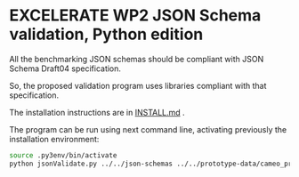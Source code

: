 # EXCELERATE WP2 JSON Schema validation, Python edition

All the benchmarking JSON schemas should be compliant with JSON Schema Draft04 specification.

So, the proposed validation program uses libraries compliant with that specification.

The installation instructions are in [INSTALL.md](INSTALL.md) .

The program can be run using next command line, activating previously the installation environment:

```bash
source .py3env/bin/activate
python jsonValidate.py ../../json-schemas ../../prototype-data/cameo_prototype_data_fixed
```
